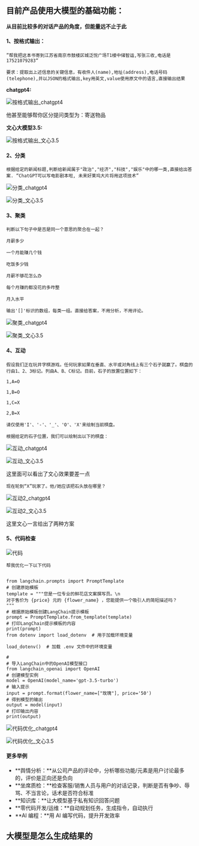 ## **目前产品使用大模型的基础功能**：

**从目前比较多的对话产品的角度，但能量远不止于此**

#### 1、按格式输出：

`”帮我把这本书寄到江苏省南京市鼓楼区城泛悦广场T1楼中储智运,写张三收,电话是17521079283“`

`要求：提取出上述信息的关键信息，有收件人(name),地址(address),电话号码(telephone),并以JSON的格式输出,key用英文,value使用原文中的语言,直接输出结果`

**chatgpt4:**

![按格式输出_chatgpt4](.\images\按格式输出_chatgpt4.png)

他甚至能够帮你区分提问类型为：寄送物品

**文心大模型3.5:**

![按格式输出_文心3.5](.\images\按格式输出_文心3.5.png)



#### 2、分类

`根据给定的新闻标题,判断给新闻属于"政治","经济","科技","娱乐"中的哪一类,直接给出答案.
“ChatGPT可以写电影剧本啦, 未来好莱坞大片将用这项技术”`

![分类_chatgpt4](.\images\分类_chatgpt4.png)

![分类_文心3.5](.\images\分类_文心3.5.png)

#### 3、聚类

`判断以下句子中是否是同一个意思的聚合在一起？`

`月薪多少`

`一个月能赚几个钱`

 `吃饭多少钱` 

`月薪不够花怎么办`

`每个月赚的都没花的多咋整`

`月入水平`

`输出'[]'标识的数组，每类一组。直接给答案，不用分析，不用评论。`



![聚类_chatgpt4](.\images\聚类_chatgpt4.png)

![聚类_文心3.5](.\images\聚类_文心3.5.png)





#### 4、互动

`假设我们正在玩井字棋游戏。任何玩家如果在垂直、水平或对角线上有三个石子就赢了。棋盘的行由1、2、3标记。列由A、B、C标记。目前，石子的放置位置如下：`

`1,A=O`

`1,B=O`

`1,C=X`

`2,B=X`

`请仅使用'I'、'-'、'_'、'O'、'X'来绘制当前棋盘。`

`根据给定的石子位置，我们可以绘制出以下的棋盘：`

![互动_chatgpt4](.\images\互动_chatgpt4.png)

![互动_文心3.5](.\images\互动_文心3.5.png)

这里面可以看出了文心效果要差一点



`现在轮到“X”玩家了。他/她应该把石头放在哪里？`



![互动2_chatgpt4](.\images\互动2_chatgpt4.png)

![互动2_文心3.5](.\images\互动2_文心3.5.png)

这里文心一言给出了两种方案



#### 5、代码检查

![代码](.\images\代码.png)

```
帮我优化一下以下代码


from langchain.prompts import PromptTemplate
# 创建原始模板
template = """您是一位专业的鲜花店文案撰写员。\n
对于售价为 {price} 元的 {flower_name} ，您能提供一个吸引人的简短描述吗？
"""
# 根据原始模板创建LangChain提示模板
prompt = PromptTemplate.from_template(template)
# 打印LangChain提示模板的内容
print(prompt)
from dotenv import load_dotenv  # 用于加载环境变量

load_dotenv()  # 加载 .env 文件中的环境变量

#
# 导入LangChain中的OpenAI模型接口
from langchain_openai import OpenAI
# 创建模型实例
model = OpenAI(model_name='gpt-3.5-turbo')
# 输入提示
input = prompt.format(flower_name=["玫瑰"], price='50')
# 得到模型的输出
output = model(input)
# 打印输出内容
print(output)
```

![代码优化_chatgpt4](.\images\代码优化_chatgpt4.png)

![代码优化_文心3.5](.\images\代码优化_文心3.5.png)

#### 更多举例

- **舆情分析：**从公司产品的评论中，分析哪些功能/元素是用户讨论最多的，评价是正向还是负向
- **坐席质检：**检查客服/销售人员与用户的对话记录，判断是否有争吵、辱骂、不当言论，话术是否符合标准
- **知识库：**让大模型基于私有知识回答问题
- **零代码开发/运维：**自动规划任务，生成指令，自动执行
- **AI 编程：**用 AI 编写代码，提升开发效率



## 大模型是怎么生成结果的
